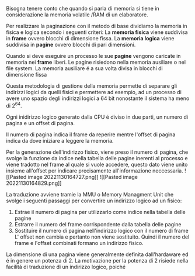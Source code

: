 Bisogna tenere conto che quando si parla di memoria si tiene in considerazione la memoria volatile /RAM di un elaboratore.

Per realizzare la paginazione con il metodo di base dividiamo la memoria in fisica e logica secondo i seguenti criteri:
La **memoria fisica** viene suddivisa in **frame** ovvero blocchi di dimensione fissa.
La **memoria logica** viene suddivisa in **pagine** ovvero blocchi di pari dimensioni.

Quando si deve eseguire un processo le sue **pagine** vengono caricate in memoria nei **frame** liberi.
Le pagine risiedono nella memoria ausiliare o nel file system.
La memoria ausiliare é a sua volta divisa in blocchi di dimensione fissa

Questa metodologia di gestione della memoria permette di separare gli indirizzi logici da quelli fisici e permettere ad esempio, ad un processo di avere uno spazio degli indirizzi logici a 64 bit nonostante il sistema ha meno di $2^{64}$.  

Ogni inidirizzo logico generato dalla CPU é diviso in due parti, un numero di pagina e un offset di pagina.

Il numero di pagina indica il frame da reperire mentre l'offset di pagina indica da dove iniziare a leggere la memoria.

Per la generazione dell'indirizzo fisico, viene preso il numero di pagina, che svolge la funzione da indice nella tabella delle pagine inerenti al processo e viene tradotto nel frame al quale si vuole accedere, questo dato viene unito insieme all'offset per indicare precisamente all'informazione neccessaria.
![[Pasted image 20221130164727.png]]
![[Pasted image 20221130164829.png]]

La traduzione avviene tramie la MMU o Memory Managment Unit che svolge i seguenti passaggi per convertire un indirizzo logico ad un fisico:
1. Estrae il numero di pagina per utilizzarlo come indice nella tabella delle pagine
2. Estrarre il numero del frame corrispondente dalla tabella delle pagine 
3. Sostituire il numero di pagina nell'indirizzo logico con il numero di frame
L' offset non cambia e pertanto non viene sostituito. Quindi il numero del frame e l'offset combinati formano un indirizzo fisico.

La dimensione di una pagina viene generalmente definita dall'hardaware ed é in genere un potenza di 2. 
La motivazione per la potenza di 2 risiede nella facilitá di traduzione di un indirizzo logico, poiché 